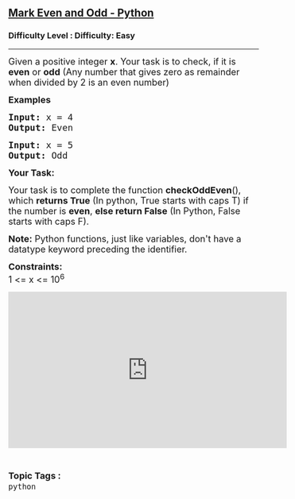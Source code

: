 <h2><a href="https://www.geeksforgeeks.org/problems/mark-even-and-odd/1?page=32&sortBy=submissions">Mark Even and Odd - Python</a></h2><h3>Difficulty Level : Difficulty: Easy</h3><hr><div class="problems_problem_content__Xm_eO"><p><span style="font-size: 18px;">Given a positive integer <strong>x</strong>. Your&nbsp;task is to check, if it is <strong>even</strong> or <strong>odd</strong> (Any number that gives&nbsp;zero as remainder when divided by 2 is an even number)</span></p>
<p><span style="font-size: 18px;"><strong>Examples <br></strong></span></p>
<pre><span style="font-size: 18px;"><strong>Input: </strong>x = 4
<strong>Output: </strong>Even</span>
</pre>
<pre><span style="font-size: 18px;"><strong>Input: </strong>x = 5
<strong>Output: </strong>Odd</span>
</pre>
<p><strong><span style="font-size: 18px;">Your Task:</span></strong></p>
<p><span style="font-size: 18px;">Your task is to complete the function <strong>checkOddEven</strong>(), which <strong>returns True</strong> (In python, True starts with caps T) if the number is <strong>even</strong>, <strong>else return False</strong> (In Python, False starts with caps F).</span></p>
<p><span style="font-size: 18px;"><strong>Note:</strong> Python functions, just like variables, don't have a datatype keyword preceding the identifier.</span></p>
<p><span style="font-size: 18px;"><strong>Constraints:</strong><br>1 &lt;= x &lt;= 10<sup>6</sup></span></p>
<p><iframe src="https://www.youtube.com/embed/gzDPuWKjmGQ" width="560" height="315" frameborder="0"></iframe></p></div><br><p><span style=font-size:18px><strong>Topic Tags : </strong><br><code>python</code>&nbsp;